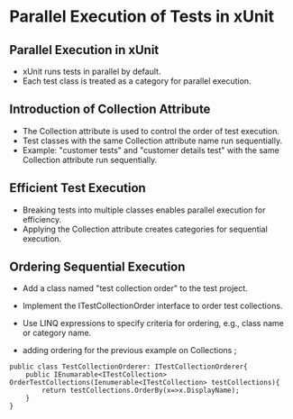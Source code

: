 # Parallel Execution of Tests in xUnit

## Parallel Execution in xUnit
- xUnit runs tests in parallel by default.
- Each test class is treated as a category for parallel execution.

## Introduction of Collection Attribute
- The Collection attribute is used to control the order of test execution.
- Test classes with the same Collection attribute name run sequentially.
- Example: "customer tests" and "customer details test" with the same Collection attribute run sequentially.

## Efficient Test Execution
- Breaking tests into multiple classes enables parallel execution for efficiency.
- Applying the Collection attribute creates categories for sequential execution.

## Ordering Sequential Execution
- Add a class named "test collection order" to the test project.
- Implement the ITestCollectionOrder interface to order test collections.
- Use LINQ expressions to specify criteria for ordering, e.g., class name or category name.

- adding ordering  for the previous example on Collections ; 
```clike
public class TestCollectionOrderer: ITestCollectionOrderer{
    public IEnumarable<ITestCollection> OrderTestCollections(Ienumerable<ITestCollection> testCollections){
        return testCollections.OrderBy(x=>x.DisplayName);
    }
}
```
